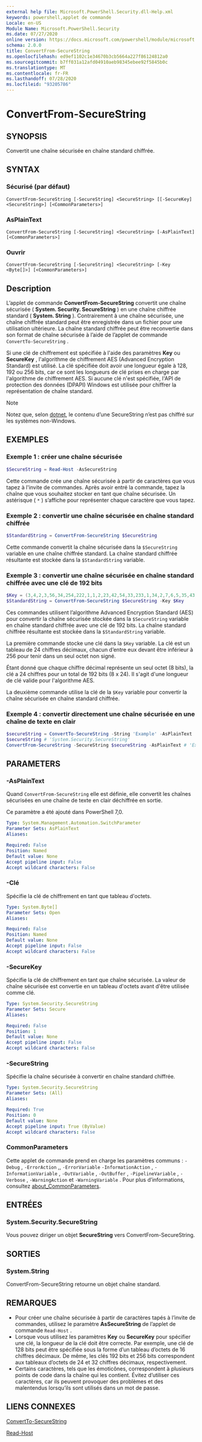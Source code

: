 ```yaml
---
external help file: Microsoft.PowerShell.Security.dll-Help.xml
keywords: powershell,applet de commande
Locale: en-US
Module Name: Microsoft.PowerShell.Security
ms.date: 07/27/2020
online version: https://docs.microsoft.com/powershell/module/microsoft.powershell.security/convertfrom-securestring?view=powershell-7.1&WT.mc_id=ps-gethelp
schema: 2.0.0
title: ConvertFrom-SecureString
ms.openlocfilehash: ed9ef1102c1e34670b3cb5664a227f86124812a0
ms.sourcegitcommit: b7ff031a12afd04910aeb98345ebee92f5845b0c
ms.translationtype: MT
ms.contentlocale: fr-FR
ms.lasthandoff: 07/28/2020
ms.locfileid: "93205786"
---
```

# ConvertFrom-SecureString

## SYNOPSIS
Convertit une chaîne sécurisée en chaîne standard chiffrée.

## SYNTAX

### Sécurisé (par défaut)

```
ConvertFrom-SecureString [-SecureString] <SecureString> [[-SecureKey] <SecureString>] [<CommonParameters>]
```

### AsPlainText

```
ConvertFrom-SecureString [-SecureString] <SecureString> [-AsPlainText] [<CommonParameters>]
```

### Ouvrir

```
ConvertFrom-SecureString [-SecureString] <SecureString> [-Key <Byte[]>] [<CommonParameters>]
```

## Description

L’applet de commande **ConvertFrom-SecureString** convertit une chaîne sécurisée ( **System. Security. SecureString** ) en une chaîne chiffrée standard ( **System. String** ). Contrairement à une chaîne sécurisée, une chaîne chiffrée standard peut être enregistrée dans un fichier pour une utilisation ultérieure. La chaîne standard chiffrée peut être reconvertie dans son format de chaîne sécurisée à l’aide de l’applet de commande `ConvertTo-SecureString` .

Si une clé de chiffrement est spécifiée à l'aide des paramètres **Key** ou **SecureKey** , l'algorithme de chiffrement AES (Advanced Encryption Standard) est utilisé. La clé spécifiée doit avoir une longueur égale à 128, 192 ou 256 bits, car ce sont les longueurs de clé prises en charge par l'algorithme de chiffrement AES. Si aucune clé n'est spécifiée, l'API de protection des données (DPAPI) Windows est utilisée pour chiffrer la représentation de chaîne standard.

> [!NOTE]
> Notez que, selon [dotnet](/dotnet/api/system.security.securestring?view=netcore-2.1#remarks), le contenu d’une SecureString n’est pas chiffré sur les systèmes non-Windows.

## EXEMPLES

### Exemple 1 : créer une chaîne sécurisée

```powershell
$SecureString = Read-Host -AsSecureString
```

Cette commande crée une chaîne sécurisée à partir de caractères que vous tapez à l'invite de commandes. Après avoir entré la commande, tapez la chaîne que vous souhaitez stocker en tant que chaîne sécurisée. Un astérisque ( `*` ) s’affiche pour représenter chaque caractère que vous tapez.

### Exemple 2 : convertir une chaîne sécurisée en chaîne standard chiffrée

```powershell
$StandardString = ConvertFrom-SecureString $SecureString
```

Cette commande convertit la chaîne sécurisée dans la `$SecureString` variable en une chaîne chiffrée standard. La chaîne standard chiffrée résultante est stockée dans la `$StandardString` variable.

### Exemple 3 : convertir une chaîne sécurisée en chaîne standard chiffrée avec une clé de 192 bits

```powershell
$Key = (3,4,2,3,56,34,254,222,1,1,2,23,42,54,33,233,1,34,2,7,6,5,35,43)
$StandardString = ConvertFrom-SecureString $SecureString -Key $Key
```

Ces commandes utilisent l’algorithme Advanced Encryption Standard (AES) pour convertir la chaîne sécurisée stockée dans la `$SecureString` variable en chaîne standard chiffrée avec une clé de 192 bits. La chaîne standard chiffrée résultante est stockée dans la `$StandardString` variable.

La première commande stocke une clé dans la `$Key` variable. La clé est un tableau de 24 chiffres décimaux, chacun d’entre eux devant être inférieur à 256 pour tenir dans un seul octet non signé.

Étant donné que chaque chiffre décimal représente un seul octet (8 bits), la clé a 24 chiffres pour un total de 192 bits (8 x 24). Il s'agit d'une longueur de clé valide pour l'algorithme AES.

La deuxième commande utilise la clé de la `$Key` variable pour convertir la chaîne sécurisée en chaîne standard chiffrée.

### Exemple 4 : convertir directement une chaîne sécurisée en une chaîne de texte en clair

```powershell
$secureString = ConvertTo-SecureString -String 'Example' -AsPlainText
$secureString # 'System.Security.SecureString'
ConvertFrom-SecureString -SecureString $secureString -AsPlainText # 'Example'
```

## PARAMETERS

### -AsPlainText

Quand `ConvertFrom-SecureString` elle est définie, elle convertit les chaînes sécurisées en une chaîne de texte en clair déchiffrée en sortie.

Ce paramètre a été ajouté dans PowerShell 7,0.

```yaml
Type: System.Management.Automation.SwitchParameter
Parameter Sets: AsPlainText
Aliases:

Required: False
Position: Named
Default value: None
Accept pipeline input: False
Accept wildcard characters: False
```

### -Clé

Spécifie la clé de chiffrement en tant que tableau d'octets.

```yaml
Type: System.Byte[]
Parameter Sets: Open
Aliases:

Required: False
Position: Named
Default value: None
Accept pipeline input: False
Accept wildcard characters: False
```

### -SecureKey

Spécifie la clé de chiffrement en tant que chaîne sécurisée. La valeur de chaîne sécurisée est convertie en un tableau d'octets avant d'être utilisée comme clé.

```yaml
Type: System.Security.SecureString
Parameter Sets: Secure
Aliases:

Required: False
Position: 1
Default value: None
Accept pipeline input: False
Accept wildcard characters: False
```

### -SecureString

Spécifie la chaîne sécurisée à convertir en chaîne standard chiffrée.

```yaml
Type: System.Security.SecureString
Parameter Sets: (All)
Aliases:

Required: True
Position: 0
Default value: None
Accept pipeline input: True (ByValue)
Accept wildcard characters: False
```

### CommonParameters

Cette applet de commande prend en charge les paramètres communs : `-Debug` , `-ErrorAction` ,, `-ErrorVariable` `-InformationAction` , `-InformationVariable` , `-OutVariable` , `-OutBuffer` , `-PipelineVariable` , `-Verbose` , `-WarningAction` et `-WarningVariable` .
Pour plus d’informations, consultez [about_CommonParameters](https://go.microsoft.com/fwlink/?LinkID=113216).

## ENTRÉES

### System.Security.SecureString

Vous pouvez diriger un objet **SecureString** vers ConvertFrom-SecureString.

## SORTIES

### System.String

ConvertFrom-SecureString retourne un objet chaîne standard.

## REMARQUES

- Pour créer une chaîne sécurisée à partir de caractères tapés à l’invite de commandes, utilisez le paramètre **AsSecureString** de l’applet de commande `Read-Host` .
- Lorsque vous utilisez les paramètres **Key** ou **SecureKey** pour spécifier une clé, la longueur de la clé doit être correcte. Par exemple, une clé de 128 bits peut être spécifiée sous la forme d’un tableau d’octets de 16 chiffres décimaux.
  De même, les clés 192 bits et 256 bits correspondent aux tableaux d’octets de 24 et 32 chiffres décimaux, respectivement.
- Certains caractères, tels que les émoticônes, correspondent à plusieurs points de code dans la chaîne qui les contient. Évitez d’utiliser ces caractères, car ils peuvent provoquer des problèmes et des malentendus lorsqu’ils sont utilisés dans un mot de passe.

## LIENS CONNEXES

[ConvertTo-SecureString](ConvertTo-SecureString.md)

[Read-Host](../Microsoft.PowerShell.Utility/Read-Host.md)
